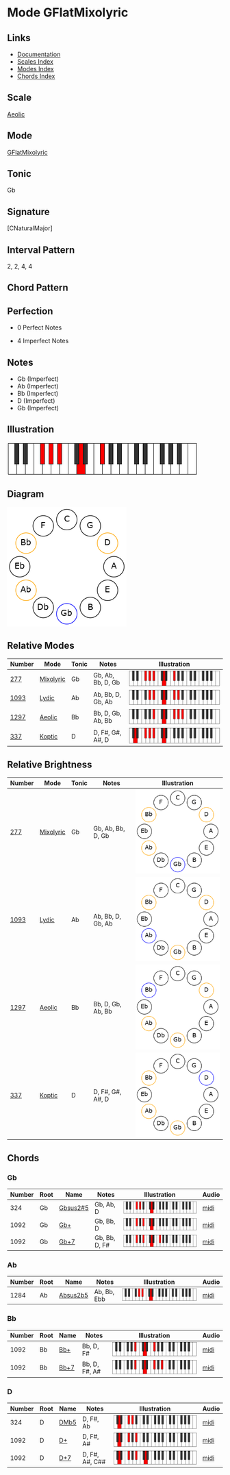 # Mode GFlatMixolyric

## Links

- [Documentation](README.md)
- [Scales Index](Scales.md)
- [Modes Index](Modes.md)
- [Chords Index](Chords.md)

## Scale

[Aeolic](ScaleAeolic.md)

## Mode

[GFlatMixolyric](ModeGFlatMixolyric.md)

## Tonic

Gb

## Signature

[CNaturalMajor]

## Interval Pattern

2, 2, 4, 4

## Chord Pattern



## Perfection

 - 0 Perfect Notes

 - 4 Imperfect Notes

## Notes

- Gb (Imperfect)
- Ab (Imperfect)
- Bb (Imperfect)
- D (Imperfect)
- Gb (Imperfect)

## Illustration

![GFlatMixolyric](ModeGFlatMixolyric.png)

## Diagram

![GFlatMixolyric](CircleModeGFlatMixolyric.png)

## Relative Modes

| Number | Mode | Tonic | Notes | Illustration |
|--------|------|-------|-------|--------------|
| [277](https://ianring.com/musictheory/scales/277) | [Mixolyric](ModeMixolyric.md) | Gb | Gb, Ab, Bb, D, Gb | ![GFlatMixolyric](ModeGFlatMixolyric.png) |
| [1093](https://ianring.com/musictheory/scales/1093) | [Lydic](ModeLydic.md) | Ab | Ab, Bb, D, Gb, Ab | ![AFlatLydic](ModeAFlatLydic.png) |
| [1297](https://ianring.com/musictheory/scales/1297) | [Aeolic](ModeAeolic.md) | Bb | Bb, D, Gb, Ab, Bb | ![BFlatAeolic](ModeBFlatAeolic.png) |
| [337](https://ianring.com/musictheory/scales/337) | [Koptic](ModeKoptic.md) | D | D, F#, G#, A#, D | ![DNaturalKoptic](ModeDNaturalKoptic.png) |
## Relative Brightness

| Number | Mode | Tonic | Notes | Illustration |
|--------|------|-------|-------|--------------|
| [277](https://ianring.com/musictheory/scales/277) | [Mixolyric](ModeMixolyric.md) | Gb | Gb, Ab, Bb, D, Gb | ![GFlatMixolyric](CircleModeGFlatMixolyric.png) |
| [1093](https://ianring.com/musictheory/scales/1093) | [Lydic](ModeLydic.md) | Ab | Ab, Bb, D, Gb, Ab | ![AFlatLydic](CircleModeAFlatLydic.png) |
| [1297](https://ianring.com/musictheory/scales/1297) | [Aeolic](ModeAeolic.md) | Bb | Bb, D, Gb, Ab, Bb | ![BFlatAeolic](CircleModeBFlatAeolic.png) |
| [337](https://ianring.com/musictheory/scales/337) | [Koptic](ModeKoptic.md) | D | D, F#, G#, A#, D | ![DNaturalKoptic](CircleModeDNaturalKoptic.png) |

## Chords

### Gb

| Number | Root | Name | Notes | Illustration | Audio |
|--------|------|------|-------|--------------|-------|
| 324 | Gb | [Gbsus2#5](ChordGFlatSuspendedSecondSharpFifth.md) | Gb, Ab, D | ![Gbsus2#5](ChordGFlatSuspendedSecondSharpFifthRootPosition.png) | [midi](ChordGFlatSuspendedSecondSharpFifthRootPosition.mid) |
| 1092 | Gb | [Gb+](ChordGFlatAugmented.md) | Gb, Bb, D | ![Gb+](ChordGFlatAugmentedRootPosition.png) | [midi](ChordGFlatAugmentedRootPosition.mid) |
| 1092 | Gb | [Gb+7](ChordGFlatAugmentedAugmentedSeventh.md) | Gb, Bb, D, F# | ![Gb+7](ChordGFlatAugmentedAugmentedSeventhRootPosition.png) | [midi](ChordGFlatAugmentedAugmentedSeventhRootPosition.mid) |

### Ab

| Number | Root | Name | Notes | Illustration | Audio |
|--------|------|------|-------|--------------|-------|
| 1284 | Ab | [Absus2b5](ChordAFlatSuspendedSecondFlatFifth.md) | Ab, Bb, Ebb | ![Absus2b5](ChordAFlatSuspendedSecondFlatFifthRootPosition.png) | [midi](ChordAFlatSuspendedSecondFlatFifthRootPosition.mid) |

### Bb

| Number | Root | Name | Notes | Illustration | Audio |
|--------|------|------|-------|--------------|-------|
| 1092 | Bb | [Bb+](ChordBFlatAugmented.md) | Bb, D, F# | ![Bb+](ChordBFlatAugmentedRootPosition.png) | [midi](ChordBFlatAugmentedRootPosition.mid) |
| 1092 | Bb | [Bb+7](ChordBFlatAugmentedAugmentedSeventh.md) | Bb, D, F#, A# | ![Bb+7](ChordBFlatAugmentedAugmentedSeventhRootPosition.png) | [midi](ChordBFlatAugmentedAugmentedSeventhRootPosition.mid) |

### D

| Number | Root | Name | Notes | Illustration | Audio |
|--------|------|------|-------|--------------|-------|
| 324 | D | [DMb5](ChordDNaturalMajorFlatFifth.md) | D, F#, Ab | ![DMb5](ChordDNaturalMajorFlatFifthRootPosition.png) | [midi](ChordDNaturalMajorFlatFifthRootPosition.mid) |
| 1092 | D | [D+](ChordDNaturalAugmented.md) | D, F#, A# | ![D+](ChordDNaturalAugmentedRootPosition.png) | [midi](ChordDNaturalAugmentedRootPosition.mid) |
| 1092 | D | [D+7](ChordDNaturalAugmentedAugmentedSeventh.md) | D, F#, A#, C## | ![D+7](ChordDNaturalAugmentedAugmentedSeventhRootPosition.png) | [midi](ChordDNaturalAugmentedAugmentedSeventhRootPosition.mid) |


